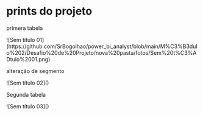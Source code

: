 <H1>prints do projeto</H1>
<p>primera tabela</p>
![Sem título 01](https://github.com/SrBogolhao/power_bi_analyst/blob/main/M%C3%B3dulo%202/Desafio%20de%20Projeto/nova%20pasta/fotos/Sem%20t%C3%ADtulo%2001.png)
<p>alteração de segmento</p>
![Sem título 02]()
<p>Segunda tabela</p>
![Sem título 03]()

